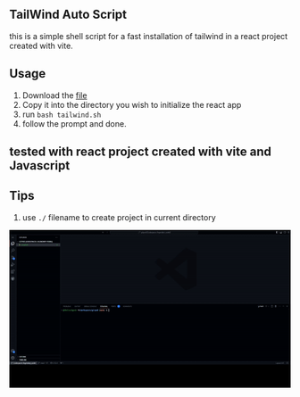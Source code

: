 ## TailWind Auto Script
this is a simple shell script for a fast installation of tailwind in a react project created with vite.

## Usage
1. Download the [file](tailwind.sh)
2. Copy it into the directory you wish to initialize the react app
3. run `bash tailwind.sh`
4. follow the prompt and done.

## tested with react project created with vite and Javascript

## Tips
1. use `./` filename to create project in current directory

![preview](usage.gif)
